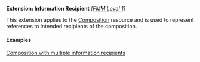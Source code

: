 **Extension: Information Recipient** *[[FMM Level 1](guidance.html)]*

This extension applies to the [Composition](http://hl7.org/fhir/composition.html) resource and is used to represent references to intended recipients of the composition.

#### Examples

[Composition with multiple information recipients](Composition-multiple-information-recipients.html)
